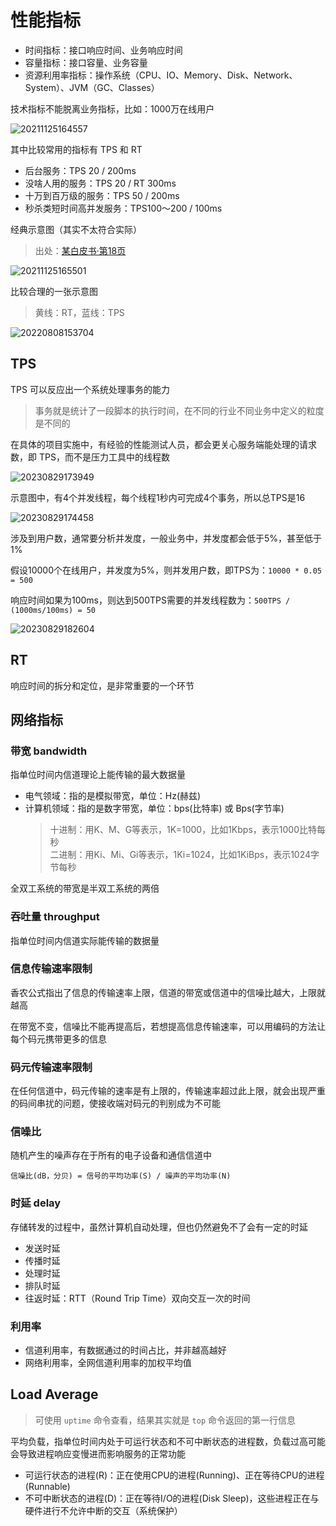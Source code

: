 # 性能指标

- 时间指标：接口响应时间、业务响应时间
- 容量指标：接口容量、业务容量
- 资源利用率指标：操作系统（CPU、IO、Memory、Disk、Network、System）、JVM（GC、Classes）

技术指标不能脱离业务指标，比如：1000万在线用户

![20211125164557](http://image.zuoright.com/20211125164557.png)

其中比较常用的指标有 TPS 和 RT

- 后台服务：TPS 20 / 200ms
- 没啥人用的服务：TPS 20 / RT 300ms
- 十万到百万级的服务：TPS 50 / 200ms
- 秒杀类短时间高并发服务：TPS100～200 / 100ms

经典示意图（其实不太符合实际）

> 出处：[某白皮书·第18页](http://hosteddocs.ittoolbox.com/questnolg22106java.pdf)

![20211125165501](http://image.zuoright.com/20211125165501.png)

比较合理的一张示意图

> 黄线：RT，蓝线：TPS

![20220808153704](http://image.zuoright.com/20220808153704.png)

## TPS

TPS 可以反应出一个系统处理事务的能力

> 事务就是统计了一段脚本的执行时间，在不同的行业不同业务中定义的粒度是不同的

在具体的项目实施中，有经验的性能测试人员，都会更关心服务端能处理的请求数，即 TPS，而不是压力工具中的线程数

![20230829173949](https://image.zuoright.com/20230829173949.png)

示意图中，有4个并发线程，每个线程1秒内可完成4个事务，所以总TPS是16

![20230829174458](https://image.zuoright.com/20230829174458.png)

涉及到用户数，通常要分析并发度，一般业务中，并发度都会低于5%，甚至低于1%

假设10000个在线用户，并发度为5%，则并发用户数，即TPS为：`10000 * 0.05 = 500`

响应时间如果为100ms，则达到500TPS需要的并发线程数为：`500TPS / (1000ms/100ms) = 50`

![20230829182604](https://image.zuoright.com/20230829182604.png)

## RT

响应时间的拆分和定位，是非常重要的一个环节

## 网络指标

### 带宽 bandwidth

指单位时间内信道理论上能传输的最大数据量

- 电气领域：指的是模拟带宽，单位：Hz(赫兹)
- 计算机领域：指的是数字带宽，单位：bps(比特率) 或 Bps(字节率)
  > 十进制：用K、M、G等表示，1K=1000，比如1Kbps，表示1000比特每秒  
  > 二进制：用Ki、Mi、Gi等表示，1Ki=1024，比如1KiBps，表示1024字节每秒

全双工系统的带宽是半双工系统的两倍

### 吞吐量 throughput

指单位时间内信道实际能传输的数据量

### 信息传输速率限制

香农公式指出了信息的传输速率上限，信道的带宽或信道中的信噪比越大，上限就越高

在带宽不变，信噪比不能再提高后，若想提高信息传输速率，可以用编码的方法让每个码元携带更多的信息

### 码元传输速率限制

在任何信道中，码元传输的速率是有上限的，传输速率超过此上限，就会出现严重的码间串扰的问题，使接收端对码元的判别成为不可能

### 信噪比

随机产生的噪声存在于所有的电子设备和通信信道中

`信噪比(dB，分贝) = 信号的平均功率(S) / 噪声的平均功率(N)`

### 时延 delay

存储转发的过程中，虽然计算机自动处理，但也仍然避免不了会有一定的时延

- 发送时延
- 传播时延
- 处理时延
- 排队时延
- 往返时延：RTT（Round Trip Time）双向交互一次的时间

### 利用率

- 信道利用率，有数据通过的时间占比，并非越高越好
- 网络利用率，全网信道利用率的加权平均值

## Load Average

> 可使用 `uptime` 命令查看，结果其实就是 `top` 命令返回的第一行信息

平均负载，指单位时间内处于可运⾏状态和不可中断状态的进程数，负载过⾼可能会导致进程响应变慢进⽽影响服务的正常功能

- 可运⾏状态的进程(R)：正在使⽤CPU的进程(Running)、正在等待CPU的进程(Runnable)
- 不可中断状态的进程(D)：正在等待I/O的进程(Disk Sleep)，这些进程正在与硬件进⾏不允许中断的交互（系统保护）
